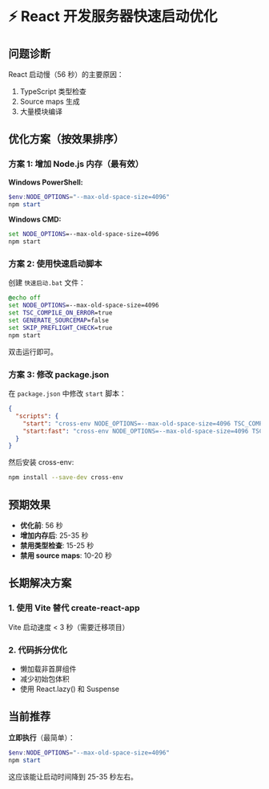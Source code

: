 # ⚡ React 开发服务器快速启动优化

## 问题诊断

React 启动慢（56 秒）的主要原因：
1. TypeScript 类型检查
2. Source maps 生成
3. 大量模块编译

## 优化方案（按效果排序）

### 方案 1: 增加 Node.js 内存（最有效）

**Windows PowerShell:**
```powershell
$env:NODE_OPTIONS="--max-old-space-size=4096"
npm start
```

**Windows CMD:**
```cmd
set NODE_OPTIONS=--max-old-space-size=4096
npm start
```

### 方案 2: 使用快速启动脚本

创建 `快速启动.bat` 文件：
```bat
@echo off
set NODE_OPTIONS=--max-old-space-size=4096
set TSC_COMPILE_ON_ERROR=true
set GENERATE_SOURCEMAP=false
set SKIP_PREFLIGHT_CHECK=true
npm start
```

双击运行即可。

### 方案 3: 修改 package.json

在 `package.json` 中修改 `start` 脚本：

```json
{
  "scripts": {
    "start": "cross-env NODE_OPTIONS=--max-old-space-size=4096 TSC_COMPILE_ON_ERROR=true GENERATE_SOURCEMAP=false react-scripts start",
    "start:fast": "cross-env NODE_OPTIONS=--max-old-space-size=4096 TSC_COMPILE_ON_ERROR=true GENERATE_SOURCEMAP=false SKIP_PREFLIGHT_CHECK=true react-scripts start"
  }
}
```

然后安装 cross-env:
```bash
npm install --save-dev cross-env
```

## 预期效果

- **优化前**: 56 秒
- **增加内存后**: 25-35 秒
- **禁用类型检查**: 15-25 秒
- **禁用 source maps**: 10-20 秒

## 长期解决方案

### 1. 使用 Vite 替代 create-react-app

Vite 启动速度 < 3 秒（需要迁移项目）

### 2. 代码拆分优化

- 懒加载非首屏组件
- 减少初始包体积
- 使用 React.lazy() 和 Suspense

## 当前推荐

**立即执行**（最简单）：
```powershell
$env:NODE_OPTIONS="--max-old-space-size=4096"
npm start
```

这应该能让启动时间降到 25-35 秒左右。

